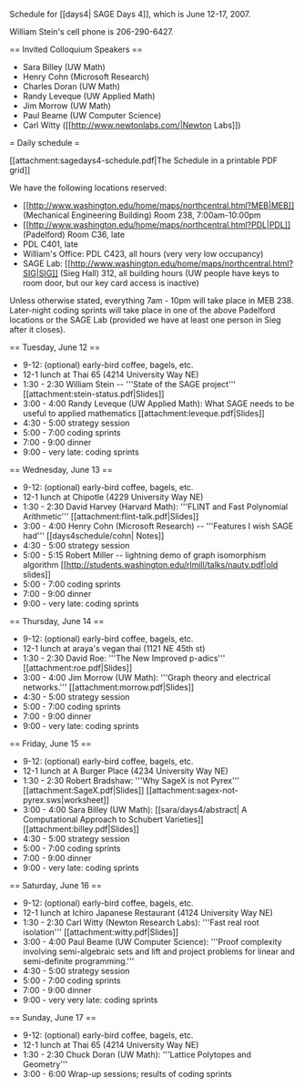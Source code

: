 Schedule for [[days4| SAGE Days 4]], which is June 12-17, 2007.

William Stein's cell phone is 206-290-6427.

== Invited Colloquium Speakers ==
 * Sara Billey (UW Math)
 * Henry Cohn (Microsoft Research)
 * Charles Doran (UW Math) 
 * Randy Leveque (UW Applied Math)
 * Jim Morrow (UW Math)
 * Paul Beame (UW Computer Science)
 * Carl Witty ([[http://www.newtonlabs.com/|Newton Labs]])

= Daily schedule =

[[attachment:sagedays4-schedule.pdf|The Schedule in a printable PDF grid]]

We have the following locations reserved:
 * [[http://www.washington.edu/home/maps/northcentral.html?MEB|MEB]] (Mechanical Engineering Building) Room 238, 7:00am-10:00pm
 * [[http://www.washington.edu/home/maps/northcentral.html?PDL|PDL]] (Padelford) Room C36, late
 * PDL C401, late
 * William's Office: PDL C423, all hours  (very very low occupancy)
 * SAGE Lab: [[http://www.washington.edu/home/maps/northcentral.html?SIG|SIG]] (Sieg Hall) 312, all building hours (UW people have keys to room door, but our key card access is inactive)

Unless otherwise stated, everything 7am - 10pm will take place in MEB 238.  Later-night coding sprints will take place in one of the above Padelford locations or the SAGE Lab (provided we have at least one person in Sieg after it closes). 

== Tuesday, June 12 ==

 * 9-12: (optional) early-bird coffee, bagels, etc.
 * 12-1 lunch at Thai 65 (4214 University Way NE)
 * 1:30 - 2:30 William Stein -- '''State of the SAGE project''' [[attachment:stein-status.pdf|Slides]]
 * 3:00 - 4:00 Randy Leveque (UW Applied Math): What SAGE needs to be useful to applied mathematics [[attachment:leveque.pdf|Slides]]
 * 4:30 - 5:00 strategy session
 * 5:00 - 7:00 coding sprints
 * 7:00 - 9:00 dinner
 * 9:00 - very late:  coding sprints

== Wednesday, June 13 ==

 * 9-12: (optional) early-bird coffee, bagels, etc.
 * 12-1 lunch at Chipotle (4229 University Way NE)
 * 1:30 - 2:30 David Harvey (Harvard Math): '''FLINT and Fast Polynomial Arithmetic''' [[attachment:flint-talk.pdf|Slides]]
 * 3:00 - 4:00 Henry Cohn (Microsoft Research) -- '''Features I wish SAGE had''' [[days4schedule/cohn| Notes]]
 * 4:30 - 5:00 strategy session
 * 5:00 - 5:15 Robert Miller -- lightning demo of graph isomorphism algorithm [[http://students.washington.edu/rlmill/talks/nauty.pdf|old slides]]
 * 5:00 - 7:00 coding sprints 
 * 7:00 - 9:00 dinner
 * 9:00 - very late:  coding sprints

== Thursday, June 14 ==

 * 9-12: (optional) early-bird coffee, bagels, etc.
 * 12-1 lunch at araya's vegan thai (1121 NE 45th st)
 * 1:30 - 2:30 David Roe: '''The New Improved p-adics''' [[attachment:roe.pdf|Slides]]
 * 3:00 - 4:00 Jim Morrow (UW Math): '''Graph theory and electrical networks.''' [[attachment:morrow.pdf|Slides]]
 * 4:30 - 5:00 strategy session
 * 5:00 - 7:00 coding sprints
 * 7:00 - 9:00 dinner
 * 9:00 - very late:  coding sprints

== Friday, June 15 ==

 * 9-12: (optional) early-bird coffee, bagels, etc.
 * 12-1 lunch at A Burger Place (4234 University Way NE)
 * 1:30 - 2:30 Robert Bradshaw: '''Why SageX is not Pyrex''' [[attachment:SageX.pdf|Slides]] [[attachment:sagex-not-pyrex.sws|worksheet]]
 * 3:00 - 4:00 Sara Billey (UW Math): [[sara/days4/abstract| A Computational Approach to Schubert Varieties]] [[attachment:billey.pdf|Slides]]
 * 4:30 - 5:00 strategy session
 * 5:00 - 7:00 coding sprints
 * 7:00 - 9:00 dinner
 * 9:00 - very late:  coding sprints

== Saturday, June 16 ==

 * 9-12: (optional) early-bird coffee, bagels, etc.
 * 12-1 lunch at Ichiro Japanese Restaurant (4124 University Way NE)
 * 1:30 - 2:30  Carl Witty (Newton Research Labs): '''Fast real root isolation''' [[attachment:witty.pdf|Slides]]
 * 3:00 - 4:00  Paul Beame (UW Computer Science): '''Proof complexity involving semi-algebraic sets and lift and project problems for linear and semi-definite programming.'''
 * 4:30 - 5:00 strategy session
 * 5:00 - 7:00 coding sprints
 * 7:00 - 9:00 dinner
 * 9:00 - very very late:  coding sprints

== Sunday, June 17 ==

 * 9-12: (optional) early-bird coffee, bagels, etc.
 * 12-1 lunch at Thai 65 (4214 University Way NE)
 * 1:30 - 2:30 Chuck Doran (UW Math): '''Lattice Polytopes and Geometry'''
 * 3:00 - 6:00 Wrap-up sessions; results of coding sprints
 
